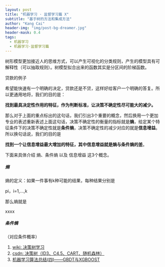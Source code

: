 ```yaml
---
layout: post
title: "机器学习 · 监督学习篇 X"
subtitle: "基于树的方法和集成方法"
author: "Kang Cai"
header-img: "img/post-bg-dreamer.jpg"
header-mask: 0.4
tags:
  - 机器学习
  - 机器学习·监督学习篇
---
```


树形模型更加接近人的思维方式，可以产生可视化的分类规则，产生的模型具有可解释性（可以抽取规则）。树模型拟合出来的函数其实是分区间的阶梯函数。

贷款的例子

希望能快速有一个明确的决定，贷款还是不贷，这样好给客户一个明确的答复。所以更通用地将，我们的目的是：

**找到最具决定性作用的特征，作为判断标准，让决策不确定性尽可能大的减少。**

那么对于上面的重点标出的这句话，我们引出3个重要的概念，然后换用一个更加专业的表述重新表述上面这句话，决策不确定性的衡量的指标就是**熵**，给定某个特征条件下的决策不确定性就是**条件熵**，决策不确定性的减少对应的就是**信息增益**。所以换句话说，我们的目的是

**找到一个让信息增益最大增加的特征，其中信息增益就是熵与条件熵的差**。

下面来具体介绍 熵、条件熵 以及 信息增益 这3个概念。

##### 熵

熵的定义：如果一件事有k种可能的结果，每种结果分别是

pi，i=1,...,k

那么熵就是

xxxx

##### 条件熵

（对应条件概率）


1. [wiki: 决策树学习](https://zh.wikipedia.org/wiki/%E5%86%B3%E7%AD%96%E6%A0%91%E5%AD%A6%E4%B9%A0)
2. [csdn: 决策树（ID3、C4.5、CART、随机森林）](https://blog.csdn.net/gumpeng/article/details/51397737)
3. [机器学习算法总结(四)——GBDT与XGBOOST](https://www.cnblogs.com/jiangxinyang/p/9248154.html)